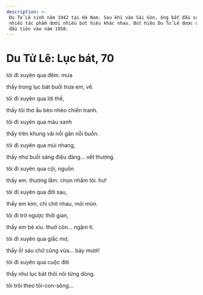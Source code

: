 ```yaml
---
description: >-
 Du Tử Lê sinh năm 1942 tại Hà Nam. Sau khi vào Sài Gòn, ông bắt đầu sáng tác
 nhiều tác phẩm dưới nhiều bút hiệu khác nhau. Bút hiệu Du Tử Lê được dùng lần
 đầu tiên vào năm 1958.
---
```


# Du Tử Lê: Lục bát, 70

tôi đi xuyên qua đêm. mưa

thấy trong lục bát buổi trưa em, về.

tôi đi xuyên qua lời thề,

thấy tôi thơ ấu bèo nhèo chiến tranh.

tôi đi xuyên qua màu xanh

thấy trên khung vải nổi gân nỗi buồn.

tôi đi xuyên qua mùi nhang,

thấy như buổi sáng điệu đàng… vết thương.

tôi đi xuyên qua cội, nguồn

thấy em. thương lắm. chọn nhầm tôi. hư!

tôi đi xuyên qua đời sau,

thấy em kim, chỉ chờ nhau, mỏi mòn.

tôi đi trở ngược thời gian,

thấy em bé xíu. thuở còn… ngậm ti.

tôi đi xuyên qua giấc mơ,

thấy ồ! sáu chữ cũng vừa… bảy mươi!

tôi đi xuyên qua cuộc đời

thấy như lục bát thôi nôi từng dòng.

tôi trôi theo tôi-con-sông…
